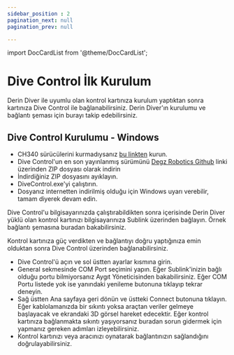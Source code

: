 ```yaml
---
sidebar_position : 2
pagination_next: null
pagination_prev: null

---
```

import DocCardList from '@theme/DocCardList';

# Dive Control İlk Kurulum

Derin Diver ile uyumlu olan kontrol kartınıza kurulum yaptıktan sonra kartınıza Dive Control ile bağlanabilirsiniz. Derin Diver'ın kurulumu ve bağlantı şeması için burayı takip edebilirsiniz.

## Dive Control Kurulumu - Windows

- CH340 sürücülerini kurmadıysanız [bu linkten](https://akademi.robolinkmarket.com/ch340-driver-kurulumu/) kurun.
- Dive Control'un en son yayınlanmış sürümünü [Degz Robotics Github](https://github.com/degzrobotics/Dive-Control) linki üzerinden ZIP dosyası olarak indirin
- İndirdiğiniz ZIP dosyasını ayıklayın.
- DiveControl.exe'yi çalıştırın.
- Dosyanız internetten indirilmiş olduğu için Windows uyarı verebilir, tamam diyerek devam edin.

Dive Control'u bilgisayarınızda çalıştırabildikten sonra içerisinde Derin Diver yüklü olan kontrol kartınızı bilgisayarınıza Sublink üzerinden bağlayın. Örnek bağlantı şemasına buradan bakabilirsiniz.

Kontrol kartınıza güç verdikten ve bağlantıyı doğru yaptığınıza emin olduktan sonra Dive Control üzerinden bağlanabilirsiniz.

- Dive Control'ü açın ve sol üstten ayarlar kısmına girin.
- General sekmesinde COM Port seçimini yapın. Eğer Sublink'inizin bağlı olduğu portu bilmiyorsanız Aygıt Yöneticisinden bakabilirsiniz. Eğer COM Portu listede yok ise yanındaki yenileme butonuna tıklayıp tekrar deneyin.
- Sağ üstten Ana sayfaya geri dönün ve üstteki Connect butonuna tıklayın. Eğer kablolamanızda bir sıkıntı yoksa araçtan veriler gelmeye başlayacak ve ekrandaki 3D görsel hareket edecektir. Eğer kontrol kartınıza bağlanmakta sıkıntı yaşıyorsanız buradan sorun gidermek için yapmanız gereken adımları izleyebilirsiniz.
- Kontrol kartınızı veya aracınızı oynatarak bağlantınızın sağlandığını doğrulayabilirsiniz.

<DocCardList />
